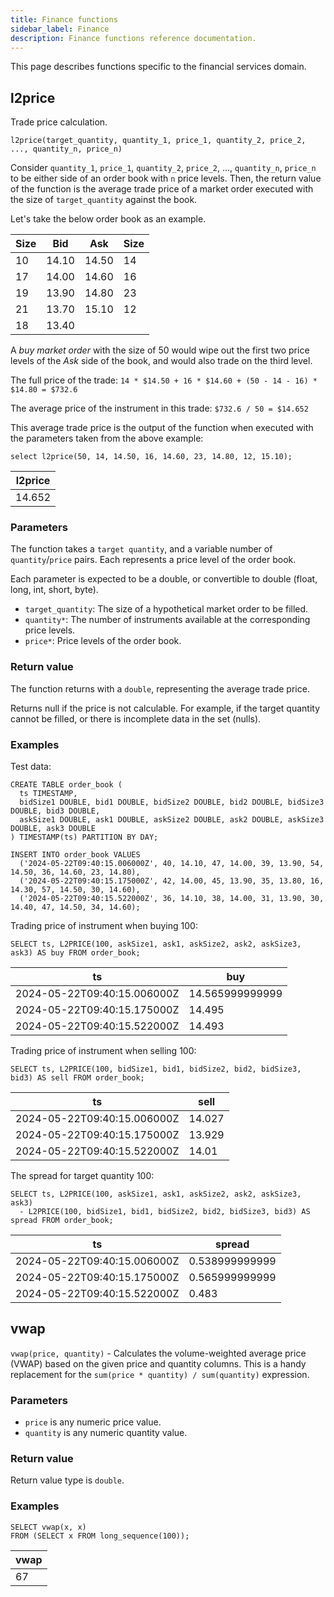 ```yaml
---
title: Finance functions
sidebar_label: Finance
description: Finance functions reference documentation.
---
```


This page describes functions specific to the financial services domain.

## l2price

Trade price calculation.

`l2price(target_quantity, quantity_1, price_1, quantity_2, price_2, ..., quantity_n, price_n)`

Consider `quantity_1`, `price_1`, `quantity_2`, `price_2`, ..., `quantity_n`, `price_n` to be either
side of an order book with `n` price levels. Then, the return value of the function is the average trade price of a market order executed with the size of `target_quantity` against the book.

Let's take the below order book as an example.

| Size | Bid   | Ask   | Size |
|------|-------|-------|------|
| 10   | 14.10 | 14.50 | 14   |
| 17   | 14.00 | 14.60 | 16   |
| 19   | 13.90 | 14.80 | 23   |
| 21   | 13.70 | 15.10 | 12   |
| 18   | 13.40 |       |      |

A _buy market order_ with the size of 50 would wipe out the first two price levels of
the _Ask_ side of the book, and would also trade on the third level.

The full price of the trade: `14 * $14.50 + 16 * $14.60 + (50 - 14 - 16) * $14.80 = $732.6`

The average price of the instrument in this trade: `$732.6 / 50 = $14.652`

This average trade price is the output of the function when executed with the parameters taken from
the above example:

```questdb-sql
select l2price(50, 14, 14.50, 16, 14.60, 23, 14.80, 12, 15.10);
```

| l2price   |
|-----------|
| 14.652    |

### Parameters

The function takes a `target quantity`, and a variable number of `quantity`/`price` pairs. Each
represents a price level of the order book.

Each parameter is expected to be a double, or convertible to double (float, long, int, short, byte).

- `target_quantity`: The size of a hypothetical market order to be filled.
- `quantity*`: The number of instruments available at the corresponding price levels.
- `price*`: Price levels of the order book.

### Return value

The function returns with a `double`, representing the average trade price.

Returns null if the price is not calculable. For example, if the target quantity cannot be filled,
or there is incomplete data in the set (nulls).

### Examples

Test data:

```questdb-sql
CREATE TABLE order_book (
  ts TIMESTAMP,
  bidSize1 DOUBLE, bid1 DOUBLE, bidSize2 DOUBLE, bid2 DOUBLE, bidSize3 DOUBLE, bid3 DOUBLE,
  askSize1 DOUBLE, ask1 DOUBLE, askSize2 DOUBLE, ask2 DOUBLE, askSize3 DOUBLE, ask3 DOUBLE
) TIMESTAMP(ts) PARTITION BY DAY;

INSERT INTO order_book VALUES
  ('2024-05-22T09:40:15.006000Z', 40, 14.10, 47, 14.00, 39, 13.90, 54, 14.50, 36, 14.60, 23, 14.80),
  ('2024-05-22T09:40:15.175000Z', 42, 14.00, 45, 13.90, 35, 13.80, 16, 14.30, 57, 14.50, 30, 14.60),
  ('2024-05-22T09:40:15.522000Z', 36, 14.10, 38, 14.00, 31, 13.90, 30, 14.40, 47, 14.50, 34, 14.60);
```

Trading price of instrument when buying 100:

```questdb-sql
SELECT ts, L2PRICE(100, askSize1, ask1, askSize2, ask2, askSize3, ask3) AS buy FROM order_book;
```

| ts                          | buy             |
|-----------------------------|-----------------|
| 2024-05-22T09:40:15.006000Z | 14.565999999999 |
| 2024-05-22T09:40:15.175000Z | 14.495          |
| 2024-05-22T09:40:15.522000Z | 14.493          |


Trading price of instrument when selling 100:

```questdb-sql
SELECT ts, L2PRICE(100, bidSize1, bid1, bidSize2, bid2, bidSize3, bid3) AS sell FROM order_book;
```
| ts                          | sell   |
|-----------------------------|--------|
| 2024-05-22T09:40:15.006000Z | 14.027 |
| 2024-05-22T09:40:15.175000Z | 13.929 |
| 2024-05-22T09:40:15.522000Z | 14.01  |

The spread for target quantity 100:

```questdb-sql
SELECT ts, L2PRICE(100, askSize1, ask1, askSize2, ask2, askSize3, ask3)
  - L2PRICE(100, bidSize1, bid1, bidSize2, bid2, bidSize3, bid3) AS spread FROM order_book;
```

| ts                          | spread         |
|-----------------------------|----------------|
| 2024-05-22T09:40:15.006000Z | 0.538999999999 |
| 2024-05-22T09:40:15.175000Z | 0.565999999999 |
| 2024-05-22T09:40:15.522000Z | 0.483          |

## vwap

`vwap(price, quantity)` - Calculates the volume-weighted average price (VWAP)
based on the given price and quantity columns. This is a handy replacement for
the `sum(price * quantity) / sum(quantity)` expression.

### Parameters

- `price` is any numeric price value.
- `quantity` is any numeric quantity value.

### Return value

Return value type is `double`.

### Examples

```questdb-sql
SELECT vwap(x, x)
FROM (SELECT x FROM long_sequence(100));
```

| vwap |
| :--- |
| 67   |
